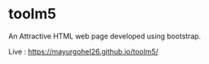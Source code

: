 # toolm5
An Attractive HTML web page developed using bootstrap.

Live : https://mayurgohel26.github.io/toolm5/
